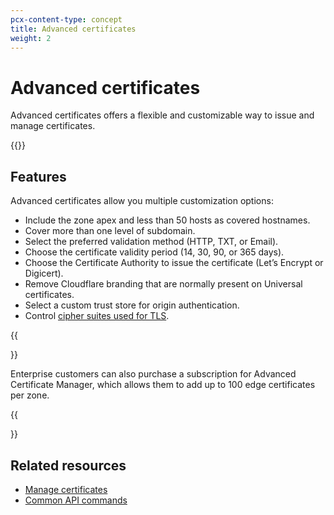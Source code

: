 ```yaml
---
pcx-content-type: concept
title: Advanced certificates
weight: 2
---
```


# Advanced certificates

Advanced certificates offers a flexible and customizable way to issue and manage certificates.

{{<render file="_acm-definition.md">}}

## Features

Advanced certificates allow you multiple customization options:

*   Include the zone apex and less than 50 hosts as covered hostnames.
*   Cover more than one level of subdomain.
*   Select the preferred validation method (HTTP, TXT, or Email).
*   Choose the certificate validity period (14, 30, 90, or 365 days).
*   Choose the Certificate Authority to issue the certificate (Let’s Encrypt or Digicert).
*   Remove Cloudflare branding that are normally present on Universal certificates.
*   Select a custom trust store for origin authentication.
*   Control [cipher suites used for TLS](/ssl/ssl-tls/cipher-suites/#disable-cipher-suites).

{{<Aside type="note">}}

Enterprise customers can also purchase a subscription for Advanced Certificate Manager, which allows them to add up to 100 edge certificates per zone.

{{</Aside>}}

## Related resources

*   [Manage certificates](manage-certificates/)
*   [Common API commands](api-commands/)
